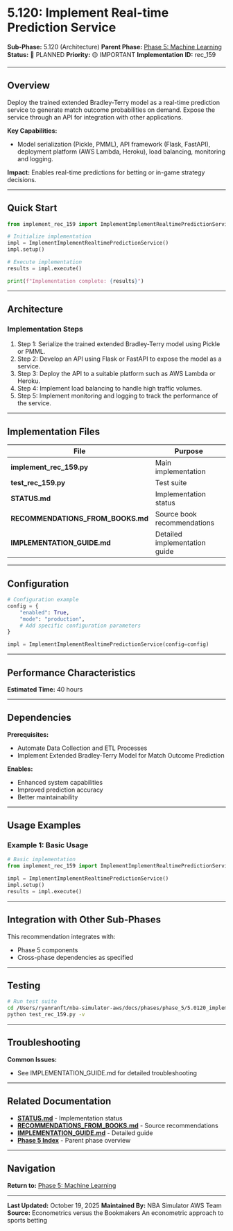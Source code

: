 # 5.120: Implement Real-time Prediction Service

**Sub-Phase:** 5.120 (Architecture)
**Parent Phase:** [Phase 5: Machine Learning](../PHASE_5_INDEX.md)
**Status:** 🔵 PLANNED
**Priority:** 🟡 IMPORTANT
**Implementation ID:** rec_159

---

## Overview

Deploy the trained extended Bradley-Terry model as a real-time prediction service to generate match outcome probabilities on demand. Expose the service through an API for integration with other applications.

**Key Capabilities:**
- Model serialization (Pickle, PMML), API framework (Flask, FastAPI), deployment platform (AWS Lambda, Heroku), load balancing, monitoring and logging.

**Impact:**
Enables real-time predictions for betting or in-game strategy decisions.

---

## Quick Start

```python
from implement_rec_159 import ImplementImplementRealtimePredictionService

# Initialize implementation
impl = ImplementImplementRealtimePredictionService()
impl.setup()

# Execute implementation
results = impl.execute()

print(f"Implementation complete: {results}")
```

---

## Architecture

### Implementation Steps

1. Step 1: Serialize the trained extended Bradley-Terry model using Pickle or PMML.
2. Step 2: Develop an API using Flask or FastAPI to expose the model as a service.
3. Step 3: Deploy the API to a suitable platform such as AWS Lambda or Heroku.
4. Step 4: Implement load balancing to handle high traffic volumes.
5. Step 5: Implement monitoring and logging to track the performance of the service.

---

## Implementation Files

| File | Purpose |
|------|---------|
| **implement_rec_159.py** | Main implementation |
| **test_rec_159.py** | Test suite |
| **STATUS.md** | Implementation status |
| **RECOMMENDATIONS_FROM_BOOKS.md** | Source book recommendations |
| **IMPLEMENTATION_GUIDE.md** | Detailed implementation guide |

---

## Configuration

```python
# Configuration example
config = {
    "enabled": True,
    "mode": "production",
    # Add specific configuration parameters
}

impl = ImplementImplementRealtimePredictionService(config=config)
```

---

## Performance Characteristics

**Estimated Time:** 40 hours

---

## Dependencies

**Prerequisites:**
- Automate Data Collection and ETL Processes
- Implement Extended Bradley-Terry Model for Match Outcome Prediction

**Enables:**
- Enhanced system capabilities
- Improved prediction accuracy
- Better maintainability

---

## Usage Examples

### Example 1: Basic Usage

```python
# Basic implementation
from implement_rec_159 import ImplementImplementRealtimePredictionService

impl = ImplementImplementRealtimePredictionService()
impl.setup()
results = impl.execute()
```

---

## Integration with Other Sub-Phases

This recommendation integrates with:
- Phase 5 components
- Cross-phase dependencies as specified

---

## Testing

```bash
# Run test suite
cd /Users/ryanranft/nba-simulator-aws/docs/phases/phase_5/5.0120_implement_real-time_prediction_service
python test_rec_159.py -v
```

---

## Troubleshooting

**Common Issues:**
- See IMPLEMENTATION_GUIDE.md for detailed troubleshooting

---

## Related Documentation

- **[STATUS.md](STATUS.md)** - Implementation status
- **[RECOMMENDATIONS_FROM_BOOKS.md](RECOMMENDATIONS_FROM_BOOKS.md)** - Source recommendations
- **[IMPLEMENTATION_GUIDE.md](IMPLEMENTATION_GUIDE.md)** - Detailed guide
- **[Phase 5 Index](../PHASE_5_INDEX.md)** - Parent phase overview

---

## Navigation

**Return to:** [Phase 5: Machine Learning](../PHASE_5_INDEX.md)

---

**Last Updated:** October 19, 2025
**Maintained By:** NBA Simulator AWS Team
**Source:** Econometrics versus the Bookmakers An econometric approach to sports betting
